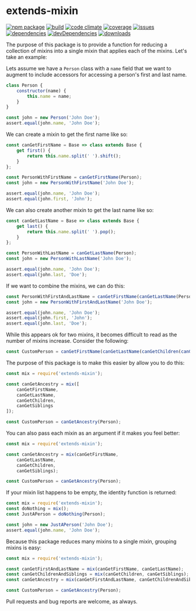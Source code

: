 # extends-mixin
[![npm package](https://badge.fury.io/js/extends-mixin.svg)](http://badge.fury.io/js/extends-mixin)
[![build](https://travis-ci.org/bakerface/extends-mixin.svg?branch=master)](https://travis-ci.org/bakerface/extends-mixin)
[![code climate](https://codeclimate.com/github/bakerface/extends-mixin/badges/gpa.svg)](https://codeclimate.com/github/bakerface/extends-mixin)
[![coverage](https://codeclimate.com/github/bakerface/extends-mixin/badges/coverage.svg)](https://codeclimate.com/github/bakerface/extends-mixin/coverage)
[![issues](https://img.shields.io/github/issues/bakerface/extends-mixin.svg)](https://github.com/bakerface/extends-mixin/issues)
[![dependencies](https://david-dm.org/bakerface/extends-mixin.svg)](https://david-dm.org/bakerface/extends-mixin)
[![devDependencies](https://david-dm.org/bakerface/extends-mixin/dev-status.svg)](https://david-dm.org/bakerface/extends-mixin#info=devDependencies)
[![downloads](http://img.shields.io/npm/dm/extends-mixin.svg)](https://www.npmjs.com/package/extends-mixin)

The purpose of this package is to provide a function for reducing a collection
of mixins into a single mixin that applies each of the mixins. Let's take an
example:

Lets assume we have a `Person` class with a `name` field that we want to augment
to include accessors for accessing a person's first and last name.

``` javascript
class Person {
	constructor(name) {
		this.name = name;
	}
}

const john = new Person('John Doe');
assert.equal(john.name, 'John Doe');
```

We can create a mixin to get the first name like so:

``` javascript
const canGetFirstName = Base => class extends Base {
	get first() {
		return this.name.split(' ').shift();
	}
};

const PersonWithFirstName = canGetFirstName(Person);
const john = new PersonWithFirstName('John Doe');

assert.equal(john.name, 'John Doe');
assert.equal(john.first, 'John');
```

We can also create another mixin to get the last name like so:

``` javascript
const canGetLastName = Base => class extends Base {
	get last() {
		return this.name.split(' ').pop();
	}
};

const PersonWithLastName = canGetLastName(Person);
const john = new PersonWithLastName('John Doe');

assert.equal(john.name, 'John Doe');
assert.equal(john.last, 'Doe');
```

If we want to combine the mixins, we can do this:

``` javascript
const PersonWithFirstAndLastName = canGetFirstName(canGetLastName(Person));
const john = new PersonWithFirstAndLastName('John Doe');

assert.equal(john.name, 'John Doe');
assert.equal(john.first, 'John');
assert.equal(john.last, 'Doe');
```

While this appears ok for two mixins, it becomes difficult to read as the number
of mixins increase. Consider the following:

``` javascript
const CustomPerson = canGetFirstName(canGetLastName(canGetChildren(canGetSiblings(Person))));
```

The purpose of this package is to make this easier by allow you to do this:

``` javascript
const mix = require('extends-mixin');

const canGetAncestry = mix([
	canGetFirstName,
	canGetLastName,
	canGetChildren,
	canGetSiblings
]);

const CustomPerson = canGetAncestry(Person);
```

You can also pass each mixin as an argument if it makes you feel better:

``` javascript
const mix = require('extends-mixin');

const canGetAncestry = mix(canGetFirstName,
	canGetLastName,
	canGetChildren,
	canGetSiblings);

const CustomPerson = canGetAncestry(Person);
```

If your mixin list happens to be empty, the identity function is returned:

``` javascript
const mix = require('extends-mixin');
const doNothing = mix();
const JustAPerson = doNothing(Person);

const john = new JustAPerson('John Doe');
assert.equal(john.name, 'John Doe');
```

Because this package reduces many mixins to a single mixin, grouping mixins is
easy:

``` javascript
const mix = require('extends-mixin');

const canGetFirstAndLastName = mix(canGetFirstName, canGetLastName);
const canGetChildrenAndSiblings = mix(canGetChildren, canGetSiblings);
const canGetAncestry = mix(canGetFirstAndLastName, canGetChildrenAndSiblings);

const CustomPerson = canGetAncestry(Person);
```

Pull requests and bug reports are welcome, as always.
